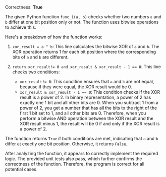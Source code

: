 Correctness: **True**

The given Python function `func_1(a, b)` checks whether two numbers `a` and `b` differ at one bit position only or not. The function uses bitwise operations to achieve this.

Here's a breakdown of how the function works:

1. `xor_result = a ^ b`: This line calculates the bitwise XOR of `a` and `b`. The XOR operation returns 1 for each bit position where the corresponding bits of `a` and `b` are different.

2. `return xor_result!= 0 and xor_result & xor_result - 1 == 0`: This line checks two conditions:
   - `xor_result!= 0`: This condition ensures that `a` and `b` are not equal, because if they were equal, the XOR result would be 0.
   - `xor_result & xor_result - 1 == 0`: This condition checks if the XOR result is a power of 2. In binary representation, a power of 2 has exactly one 1 bit and all other bits are 0. When you subtract 1 from a power of 2, you get a number that has all the bits to the right of the first 1 bit set to 1, and all other bits are 0. Therefore, when you perform a bitwise AND operation between the XOR result and the XOR result minus 1, the result will be 0 if and only if the XOR result is a power of 2.

The function returns `True` if both conditions are met, indicating that `a` and `b` differ at exactly one bit position. Otherwise, it returns `False`.

After analyzing the function, it appears to correctly implement the required logic. The provided unit tests also pass, which further confirms the correctness of the function. Therefore, the program is correct for all potential cases.